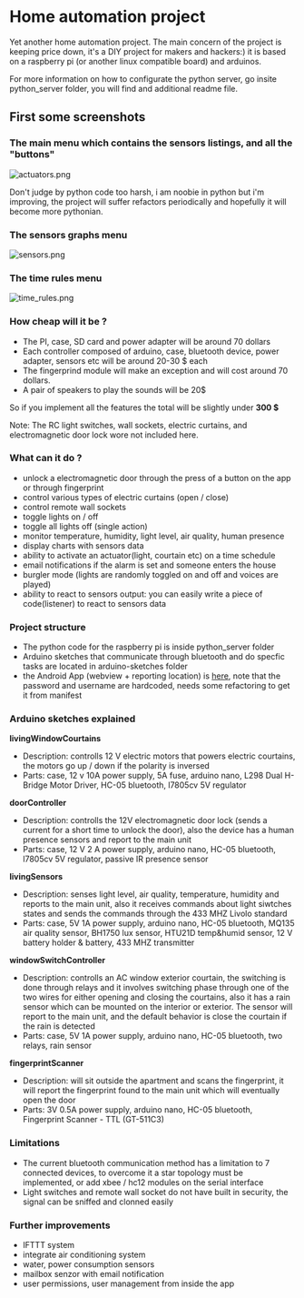 # Home automation project #

Yet another home automation project. The main concern of the project is keeping price down, it's a DIY project for makers and hackers:) it is based on a raspberry pi (or another linux compatible board) and arduinos.

For more information on how to configurate the python server, go insite python_server folder, you will find and additional readme file.

## First some screenshots ##

### The main menu which contains the sensors listings, and all the "buttons" ###
![actuators.png](https://bitbucket.org/repo/GERMME/images/2663228157-actuators.png)

Don't judge by python code too harsh, i am noobie in python but i'm improving, the project will suffer refactors periodically and hopefully it will become more pythonian.


### The sensors graphs menu ###
![sensors.png](https://bitbucket.org/repo/GERMME/images/3652208713-sensors.png)

### The time rules menu ###
![time_rules.png](https://bitbucket.org/repo/GERMME/images/425738660-time_rules.png)

### How cheap will it be ?  ###

* The PI, case, SD card and power adapter will be around 70 dollars
* Each controller composed of arduino, case, bluetooth device, power adapter, sensors etc will be around 20-30 $ each
* The fingerprind module will make an exception and will cost around 70 dollars.
* A pair of speakers to play the sounds will be 20$

So if you implement all the features the total will be slightly under **300 $**

Note: The RC light switches, wall sockets, electric curtains, and electromagnetic door lock wore not included here.

### What can it do ? ###

* unlock a electromagnetic door through the press of a button on the app or through fingerprint
* control various types of electric curtains (open / close)
* control remote wall sockets
* toggle lights on / off
* toggle all lights off (single action)
* monitor temperature, humidity, light level, air quality, human presence 
* display charts with sensors data
* ability to activate an actuator(light, courtain etc) on a time schedule
* email notifications if the alarm is set and someone enters the house
* burgler mode (lights are randomly toggled on and off and voices are played)
* ability to react to sensors output: you can easily write a piece of code(listener) to react to sensors data

### Project structure ###
* The python code for the raspberry pi is inside python_server folder
* Arduino sketches that communicate through bluetooth and do specfic tasks are located in arduino-sketches folder
* the Android App (webview + reporting location) is [here](https://bitbucket.org/danionescu/androidprojects/src/f9de4cec96bc4720326011c14c9a029436fe1488/HomeAutomation/?at=default), note that the password and username are hardcoded, needs some refactoring to get it from manifest

### Arduino sketches explained ###

**livingWindowCourtains**

* Description: controlls 12 V electric motors that powers electric courtains, the motors go up / down if the polarity is inversed
* Parts: case, 12 v 10A power supply, 5A fuse, arduino nano, L298 Dual H-Bridge Motor Driver, HC-05 bluetooth, l7805cv 5V regulator

**doorController**

* Description: controlls the 12V electromagnetic door lock (sends a current for a short time to unlock the door), also the device has a human presence sensors and report to the main unit 
* Parts: case, 12 V 2 A power supply, arduino nano, HC-05 bluetooth, l7805cv 5V regulator, passive IR presence sensor

**livingSensors** 

* Description: senses light level, air quality, temperature, humidity and reports to the main unit, also it receives commands about light siwtches states and sends the commands through the 433 MHZ Livolo standard
* Parts: case, 5V 1A power supply, arduino nano, HC-05 bluetooth, MQ135 air quality sensor, BH1750 lux sensor, HTU21D temp&humid sensor, 12 V battery holder & battery, 433 MHZ transmitter

**windowSwitchController**

* Description: controlls an AC window exterior courtain, the switching is done through relays and it involves switching phase through one of the two wires for either opening and closing the courtains, also it has a rain sensor which can be mounted on the interior or exterior. The sensor will report to the main unit, and the default behavior is close the courtain if the rain is detected
* Parts: case, 5V 1A power supply, arduino nano, HC-05 bluetooth, two relays, rain sensor

**fingerprintScanner**

* Description: will sit outside the apartment and scans the fingerprint, it will report the fingerprint found to the main unit which will eventually open the door
* Parts: 3V 0.5A power supply, arduino nano, HC-05 bluetooth, Fingerprint Scanner - TTL (GT-511C3)

### Limitations ###

* The current bluetooth communication method has a limitation to 7 connected devices, to overcome it a star topology must be implemented, or add xbee / hc12 modules on the serial interface
* Light switches and remote wall socket do not have built in security, the signal can be sniffed and clonned easily

### Further improvements ###
* IFTTT  system
* integrate air conditioning system
* water, power consumption sensors
* mailbox senzor with email notification
* user permissions, user management from inside the app